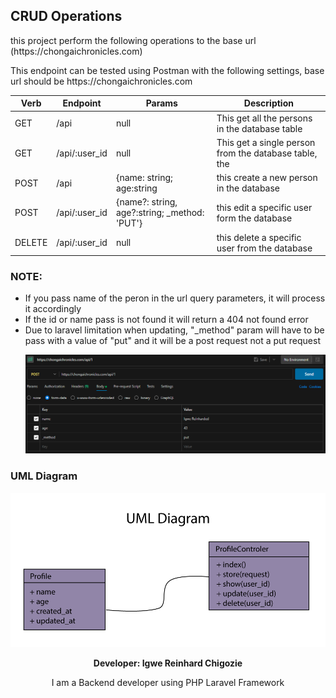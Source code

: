 <h2><b>CRUD Operations</b></h2>
<p>this project perform the following operations to the base url (https://chongaichronicles.com)</p>
<p>This endpoint can be tested using Postman with the following settings, base url should be https://chongaichronicles.com</p>

<table>
<thead>
<tr>
<th>Verb</th>
<th>Endpoint</th>
<th>Params</th>
<th>Description</th>
</tr>
</thead>
<tbody>
<tr>
<td>GET</td>
<td>/api</td>
<td>null</td>
<td>This get all the persons in the database table</td>
</tr>
<tr>
<td>GET</td>
<td>/api/:user_id</td>
<td>null</td>
<td>This get a single person from the database table, the</td>
</tr>
<tr>
<td>POST</td>
<td>/api</td>
<td>{name: string; age:string</td>
<td>this create a new person in the database</td>
</tr>
<tr>
<td>POST</td>
<td>/api/:user_id</td>
<td>{name?: string, age?:string; _method: 'PUT'}</td>
<td>this edit a specific user form the database</td>
</tr>
<tr>
<td>DELETE</td>
<td>/api/:user_id</td>
<td>null</td>
<td>this delete a specific user from the database</td>
</tr>
</tbody>
</table>

<h3><b>NOTE:</b></h3>

<ul>
<li>If you pass name of the peron in the url query parameters, it will process it accordingly</li>
<li>If the id or name pass is not found it will return a 404 not found error</li>
<li>Due to laravel limitation when updating, "_method" param will have to be pass with a value of "put" and it will be a post request not a put request

![uml diagram](./put.png)
</li>
</ul>
<h3>UML Diagram</h3>

![uml diagram](./uml.png)
<b><p align="center">Developer: Igwe Reinhard Chigozie</p></b>

<p align="center">I am a Backend developer using PHP Laravel Framework</p>
